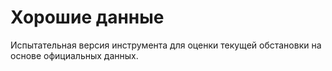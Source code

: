 # Хорошие данные

Испытательная версия инструмента для оценки текущей обстановки на основе официальных данных.
